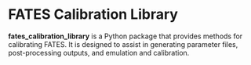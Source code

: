 # FATES Calibration Library

**fates_calibration_library** is a Python package that provides methods for calibrating FATES. It is designed to assist in generating 
parameter files, post-processing outputs, and emulation and calibration.

